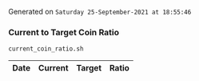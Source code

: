 Generated on `Saturday 25-September-2021 at 18:55:46`

### Current to Target Coin Ratio
`current_coin_ratio.sh`

Date|Current|Target|Ratio
---|---|---|---
